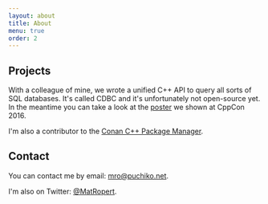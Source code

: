 ```yaml
---
layout: about
title: About
menu: true
order: 2
---
```


## Projects

With a colleague of mine, we wrote a unified C++ API to query all sorts of SQL databases.
It's called CDBC and it's unfortunately not open-source yet.
In the meantime you can take a look at the [poster](https://github.com/murex/cdbc/blob/master/poster/CDBC%20CppCon%202016%20Poster.pdf)
we shown at CppCon 2016.

I'm also a contributor to the [Conan C++ Package Manager](https://www.conan.io/).

## Contact

You can contact me by email: [mro@puchiko.net](mailto:mro@puchiko.net).

I'm also on Twitter: [@MatRopert](https://twitter.com/MatRopert).
